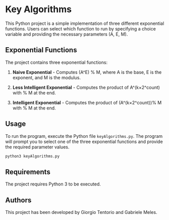 # Key Algorithms

This Python project is a simple implementation of three different exponential functions. Users can select which function to run by specifying a choice variable and providing the necessary parameters (A, E, M).

## Exponential Functions

The project contains three exponential functions:

1. **Naive Exponential** - Computes (A^E) % M, where A is the base, E is the exponent, and M is the modulus.

2. **Less Intelligent Exponential** - Computes the product of A^(k×2^count) with % M at the end.

3. **Intelligent Exponential** - Computes the product of (A^(k×2^count))% M with % M at the end.

## Usage

To run the program, execute the Python file `keyAlgorithms.py`. The program will prompt you to select one of the three exponential functions and provide the required parameter values.

```bash
python3 keyAlgorithms.py
```
## Requirements

The project requires Python 3 to be executed.

## Authors

This project has been developed by Giorgio Tentorio and Gabriele Meles.
